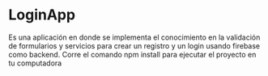 # LoginApp
Es una aplicación en donde se implementa el conocimiento en la validación de formularios y servicios para crear un registro y un login usando firebase como backend.
Corre el comando npm install para ejecutar el proyecto en tu computadora
